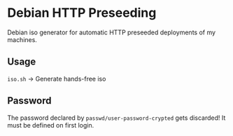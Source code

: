 # Debian HTTP Preseeding

Debian iso generator for automatic HTTP preseeded deployments of my machines.

## Usage

`iso.sh` -> Generate hands-free iso

## Password

The password declared by `passwd/user-password-crypted` gets discarded! It must be defined on first login.
